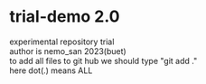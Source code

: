 # trial-demo 2.0
experimental repository trial
<br>
author is nemo_san 2023(buet)<br>
to add all files to git hub we should type "git add ."<br>
here dot(.) means ALL

